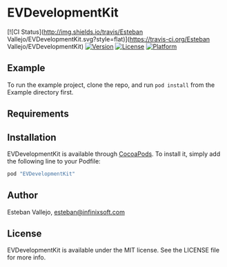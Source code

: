 # EVDevelopmentKit

[![CI Status](http://img.shields.io/travis/Esteban Vallejo/EVDevelopmentKit.svg?style=flat)](https://travis-ci.org/Esteban Vallejo/EVDevelopmentKit)
[![Version](https://img.shields.io/cocoapods/v/EVDevelopmentKit.svg?style=flat)](http://cocoapods.org/pods/EVDevelopmentKit)
[![License](https://img.shields.io/cocoapods/l/EVDevelopmentKit.svg?style=flat)](http://cocoapods.org/pods/EVDevelopmentKit)
[![Platform](https://img.shields.io/cocoapods/p/EVDevelopmentKit.svg?style=flat)](http://cocoapods.org/pods/EVDevelopmentKit)

## Example

To run the example project, clone the repo, and run `pod install` from the Example directory first.

## Requirements

## Installation

EVDevelopmentKit is available through [CocoaPods](http://cocoapods.org). To install
it, simply add the following line to your Podfile:

```ruby
pod "EVDevelopmentKit"
```

## Author

Esteban Vallejo, esteban@infinixsoft.com

## License

EVDevelopmentKit is available under the MIT license. See the LICENSE file for more info.
